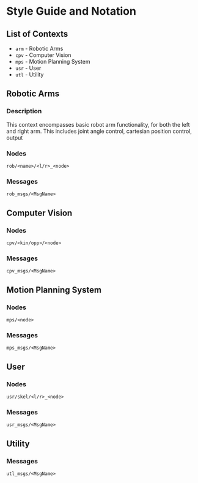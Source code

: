# Style Guide and Notation
## List of Contexts
* `arm` - Robotic Arms
* `cpv` - Computer Vision
* `mps` - Motion Planning System
* `usr` - User
* `utl` - Utility

## Robotic Arms
### Description
This context encompasses basic robot arm functionality, for both the left and right arm.
This includes joint angle control, cartesian position control, output
### Nodes
`rob/<name>/<l/r>_<node>`
### Messages
`rob_msgs/<MsgName>`
## Computer Vision
### Nodes
`cpv/<kin/opp>/<node>`
### Messages
`cpv_msgs/<MsgName>`
## Motion Planning System
### Nodes
`mps/<node>`
### Messages
`mps_msgs/<MsgName>`
## User
### Nodes
`usr/skel/<l/r>_<node>`
### Messages
`usr_msgs/<MsgName>`
## Utility
### Messages
`utl_msgs/<MsgName>`
